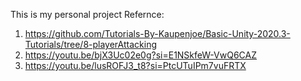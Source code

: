 This is my personal project
Refernce:
1. https://github.com/Tutorials-By-Kaupenjoe/Basic-Unity-2020.3-Tutorials/tree/8-playerAttacking
2. https://youtu.be/bjX3Uc02e0g?si=E1NSkfeW-VwQ6CAZ
3. https://youtu.be/lusROFJ3_t8?si=PtcUTuIPm7vuFRTX